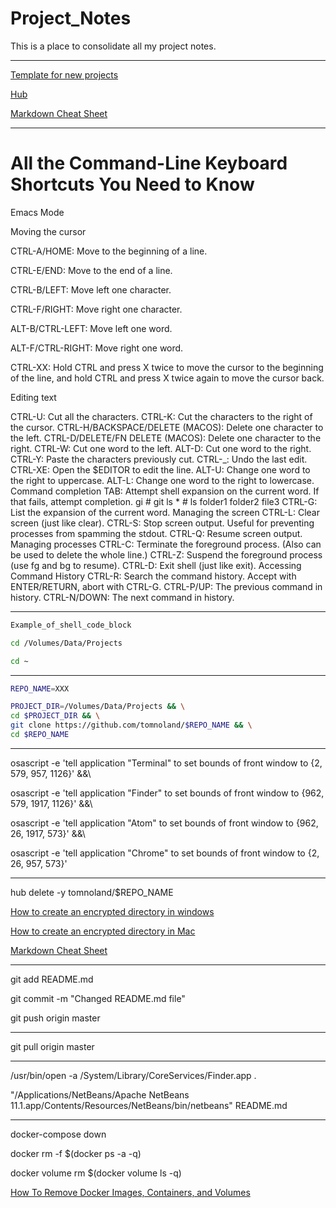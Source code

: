# Project_Notes
This is a place to consolidate all my project notes.

---

[Template for new projects](https://github.com/tomnoland/New-Project-Template/generate)

[Hub](https://hub.github.com/)

[Markdown Cheat Sheet](https://www.markdownguide.org/cheat-sheet/)

---

# All the Command-Line Keyboard Shortcuts You Need to Know

Emacs Mode

Moving the cursor

CTRL-A/HOME: Move to the beginning of a line.

CTRL-E/END: Move to the end of a line.

CTRL-B/LEFT: Move left one character.

CTRL-F/RIGHT: Move right one character.

ALT-B/CTRL-LEFT: Move left one word.

ALT-F/CTRL-RIGHT: Move right one word.

CTRL-XX: Hold CTRL and press X twice to move the cursor to the beginning of the line, and hold CTRL and press X twice again to move the cursor back.

Editing text

CTRL-U: Cut all the characters.
CTRL-K: Cut the characters to the right of the cursor.
CTRL-H/BACKSPACE/DELETE (MACOS): Delete one character to the left.
CTRL-D/DELETE/FN DELETE (MACOS): Delete one character to the right.
CTRL-W: Cut one word to the left.
ALT-D: Cut one word to the right.
CTRL-Y: Paste the characters previously cut.
CTRL-_: Undo the last edit.
CTRL-XE: Open the $EDITOR to edit the line.
ALT-U: Change one word to the right to uppercase.
ALT-L: Change one word to the right to lowercase.
Command completion
TAB: Attempt shell expansion on the current word. If that fails, attempt completion.
gi<TAB>     # git
ls *<TAB>   # ls folder1 folder2 file3
CTRL-G: List the expansion of the current word.
Managing the screen
CTRL-L: Clear screen (just like clear).
CTRL-S: Stop screen output. Useful for preventing processes from spamming the stdout.
CTRL-Q: Resume screen output.
Managing processes
CTRL-C: Terminate the foreground process. (Also can be used to delete the whole line.)
CTRL-Z: Suspend the foreground process (use fg and bg to resume).
CTRL-D: Exit shell (just like exit).
Accessing Command History
CTRL-R: Search the command history. Accept with ENTER/RETURN, abort with CTRL-G.
CTRL-P/UP: The previous command in history.
CTRL-N/DOWN: The next command in history.

---



```sh
Example_of_shell_code_block
```

```sh
cd /Volumes/Data/Projects
```
```sh
cd ~
```

---

```sh
REPO_NAME=XXX
```

```sh
PROJECT_DIR=/Volumes/Data/Projects && \
cd $PROJECT_DIR && \
git clone https://github.com/tomnoland/$REPO_NAME && \
cd $REPO_NAME
```

---

osascript -e 'tell application "Terminal" to set bounds of front window to {2, 579, 957, 1126}' &&\

osascript -e 'tell application "Finder" to set bounds of front window to {962, 579, 1917, 1126}' &&\

osascript -e 'tell application "Atom" to set bounds of front window to {962, 26, 1917, 573}' &&\

osascript -e 'tell application "Chrome" to set bounds of front window to {2, 26, 957, 573}'

---

hub delete -y tomnoland/$REPO_NAME

[How to create an encrypted directory in windows](https://www.tomsguide.com/us/encrypt-files-windows,news-18314.html)

[How to create an encrypted directory in Mac](https://www.howtogeek.com/183826/how-to-create-an-encrypted-file-container-disk-image-on-a-mac/)

[Markdown Cheat Sheet](https://www.markdownguide.org/cheat-sheet/)

---

git add README.md

git commit -m "Changed README.md file"

git push origin master

---

git pull origin master

---

/usr/bin/open -a /System/Library/CoreServices/Finder.app .

"/Applications/NetBeans/Apache NetBeans 11.1.app/Contents/Resources/NetBeans/bin/netbeans" README.md

---

docker-compose down

docker rm -f $(docker ps -a -q)

docker volume rm $(docker volume ls -q)

[How To Remove Docker Images, Containers, and Volumes](https://www.digitalocean.com/community/tutorials/how-to-remove-docker-images-containers-and-volumes)










